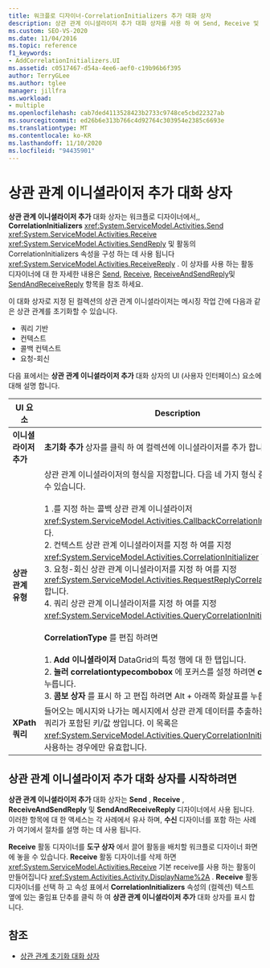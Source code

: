 ```yaml
---
title: 워크플로 디자이너-CorrelationInitializers 추가 대화 상자
description: 상관 관계 이니셜라이저 추가 대화 상자를 사용 하 여 Send, Receive 및 SendReply 활동의 CorrelationInitializers 속성을 구성 하는 방법에 대해 알아봅니다.
ms.custom: SEO-VS-2020
ms.date: 11/04/2016
ms.topic: reference
f1_keywords:
- AddCorrelationInitializers.UI
ms.assetid: c0517467-d54a-4ee6-aef0-c19b96b6f395
author: TerryGLee
ms.author: tglee
manager: jillfra
ms.workload:
- multiple
ms.openlocfilehash: cab7ded4113528423b2733c9748ce5cbd22327ab
ms.sourcegitcommit: ed26b6e313b766c4d92764c303954e2385c6693e
ms.translationtype: MT
ms.contentlocale: ko-KR
ms.lasthandoff: 11/10/2020
ms.locfileid: "94435901"
---
```

# <a name="add-correlationinitializers-dialog-box"></a>상관 관계 이니셜라이저 추가 대화 상자

**상관 관계 이니셜라이저 추가** 대화 상자는 워크플로 디자이너에서,, **CorrelationInitializers** <xref:System.ServiceModel.Activities.Send> <xref:System.ServiceModel.Activities.Receive> <xref:System.ServiceModel.Activities.SendReply> 및 활동의 CorrelationInitializers 속성을 구성 하는 데 사용 됩니다 <xref:System.ServiceModel.Activities.ReceiveReply> . 이 상자를 사용 하는 활동 디자이너에 대 한 자세한 내용은 [Send](../workflow-designer/send-activity-designer.md), [Receive](../workflow-designer/receive-activity-designer.md), [ReceiveAndSendReply](../workflow-designer/receiveandsendreply-template-designer.md)및 [SendAndReceiveReply](../workflow-designer/sendandreceivereply-template-designer.md) 항목을 참조 하세요.

이 대화 상자로 지정 된 컬렉션의 상관 관계 이니셜라이저는 메시징 작업 간에 다음과 같은 상관 관계를 초기화할 수 있습니다.

- 쿼리 기반
- 컨텍스트
- 콜백 컨텍스트
- 요청-회신

다음 표에서는 **상관 관계 이니셜라이저 추가** 대화 상자의 UI (사용자 인터페이스) 요소에 대해 설명 합니다.

|UI 요소|Description|
|-|-----------------|
|**이니셜라이저 추가**|**초기화 추가** 상자를 클릭 하 여 컬렉션에 이니셜라이저를 추가 합니다.|
|**상관 관계 유형**|상관 관계 이니셜라이저의 형식을 지정합니다. 다음 네 가지 형식 중에서 선택할 수 있습니다.<br /><br /> 1 .를 지정 하는 콜백 상관 관계 이니셜라이저 <xref:System.ServiceModel.Activities.CallbackCorrelationInitializer> 입니다.<br />2. 컨텍스트 상관 관계 이니셜라이저를 지정 하 여를 지정 <xref:System.ServiceModel.Activities.CorrelationInitializer> 합니다.<br />3. 요청-회신 상관 관계 이니셜라이저를 지정 하 여를 지정 <xref:System.ServiceModel.Activities.RequestReplyCorrelationInitializer> 합니다.<br />4. 쿼리 상관 관계 이니셜라이저를 지정 하 여를 지정 <xref:System.ServiceModel.Activities.QueryCorrelationInitializer> 합니다.<br /><br /> **CorrelationType** 를 편집 하려면<br /><br /> 1. **Add 이니셜라이저** DataGrid의 특정 행에 대 한 탭입니다.<br />2. **눌러 correlationtypecombobox** 에 포커스를 설정 하려면 **ctrl** + **tab** 을 누릅니다.<br />3. **콤보 상자** 를 표시 하 고 편집 하려면 Alt + 아래쪽 화살표를 누릅니다.|
|**XPath 쿼리**|들어오는 메시지와 나가는 메시지에서 상관 관계 데이터를 추출하는 데 사용되는 쿼리가 포함된 키/값 쌍입니다. 이 목록은 <xref:System.ServiceModel.Activities.QueryCorrelationInitializer> 형식을 사용하는 경우에만 유효합니다.|

## <a name="to-launch-the-add-correlation-initializers-dialog-box"></a>상관 관계 이니셜라이저 추가 대화 상자를 시작하려면

 **상관 관계 이니셜라이저 추가** 대화 상자는 **Send** , **Receive** , **ReceiveAndSendReply** 및 **SendAndReceiveReply** 디자이너에서 사용 됩니다. 이러한 항목에 대 한 액세스는 각 사례에서 유사 하며, **수신** 디자이너를 포함 하는 사례가 여기에서 절차를 설명 하는 데 사용 됩니다.

 **Receive** 활동 디자이너를 **도구 상자** 에서 끌어 활동을 배치할 워크플로 디자이너 화면에 놓을 수 있습니다. **Receive** 활동 디자이너를 삭제 하면 <xref:System.ServiceModel.Activities.Receive> 기본 receive를 사용 하는 활동이 만들어집니다 <xref:System.Activities.Activity.DisplayName%2A> . **Receive** 활동 디자이너를 선택 하 고 속성 표에서 **CorrelationInitializers** 속성의 (컬렉션) 텍스트 옆에 있는 줄임표 단추를 클릭 하 여 **상관 관계 이니셜라이저 추가** 대화 상자를 표시 합니다.

## <a name="see-also"></a>참조

- [상관 관계 초기화 대화 상자](../workflow-designer/initialize-correlation-dialog-box.md)
